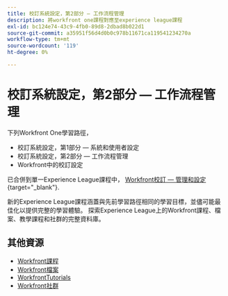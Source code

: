 ```yaml
---
title: 校訂系統設定，第2部分 — 工作流程管理
description: 將workfront one課程對應至experience league課程
exl-id: bc124e74-43c9-4fb0-89d8-2dbad8b022d1
source-git-commit: a35951f56d4d0b0c978b11671ca119541234270a
workflow-type: tm+mt
source-wordcount: '119'
ht-degree: 0%

---
```


# 校訂系統設定，第2部分 — 工作流程管理

下列Workfront One學習路徑，

* 校訂系統設定，第1部分 — 系統和使用者設定
* 校訂系統設定，第2部分 — 工作流程管理
* Workfront中的校訂設定

已合併到單一Experience League課程中， [Workfront校訂 — 管理和設定](https://experienceleague.adobe.com/?recommended=Workfront-A-1-2022.3.proof){target="_blank"}.

新的Experience League課程涵蓋與先前學習路徑相同的學習目標，並儘可能最佳化以提供完整的學習體驗。  探索Experience League上的Workfront課程、檔案、教學課程和社群的完整資料庫。

## 其他資源

* [Workfront課程](https://experienceleague.adobe.com/?lang=en&amp;Solution=Workfront#courses)
* [Workfront檔案](https://experienceleague.adobe.com/docs/workfront.html)
* [WorkfrontTutorials](https://experienceleague.adobe.com/docs/workfront-learn/tutorials-workfront/home.html)
* [Workfront社群](https://experienceleaguecommunities.adobe.com/t5/workfront/ct-p/workfront)
